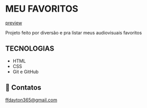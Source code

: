 # MEU FAVORITOS 

[preview](./imagemsite.png)

Projeto feito por diversão e pra listar meus audiovisuais favoritos

## TECNOLOGIAS

- HTML
- CSS
- Git e GitHub

## 💚 Contatos

ffdayton365@gmail.com 